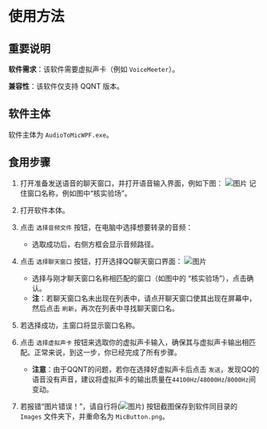 # 使用方法

## 重要说明
**软件需求**：该软件需要虚拟声卡（例如 `VoiceMeeter`）。

**兼容性**：该软件仅支持 QQNT 版本。

## 软件主体
软件主体为 `AudioToMicWPF.exe`。

## 食用步骤
1. 打开准备发送语音的聊天窗口，并打开语音输入界面，例如下图：
   ![图片](https://github.com/user-attachments/assets/e2e43a2e-df75-49b3-8b05-33ae58b93c84)
   记住窗口名称，例如图中“核实验场”。

2. 打开软件本体。

3. 点击 `选择音频文件` 按钮，在电脑中选择想要转录的音频：
   - 选取成功后，右侧方框会显示音频路径。

4. 点击 `选择聊天窗口` 按钮，打开选择QQ聊天窗口界面：
   ![图片](https://github.com/user-attachments/assets/e267da25-4289-4c41-9f5c-8299d45f34cc)
   - 选择与刚才聊天窗口名称相匹配的窗口（如图中的 “核实验场”），点击确认。
   - **注**：若聊天窗口名未出现在列表中，请点开聊天窗口使其出现在屏幕中，然后点击 `刷新`，再次在列表中寻找聊天窗口名。

5. 若选择成功，主窗口将显示窗口名称。

6. 点击 `选择虚拟声卡` 按钮来选取你的虚拟声卡输入，确保其与虚拟声卡输出相匹配。正常来说，到这一步，你已经完成了所有步骤。
   - **注意**：由于QQNT的问题，若你在选择好虚拟声卡后点击 `发送`，发现QQ的语音没有声音，建议将虚拟声卡的输出质量在`44100Hz`/`48000Hz`/`8000Hz`间变动。

7. 若报错“图片错误！”，请自行将(![图片](https://github.com/user-attachments/assets/5636f2c0-bcb4-428c-b742-2f7db15a0e04)) 按钮截图保存到软件同目录的 `Images` 文件夹下，并重命名为 `MicButton.png`。
